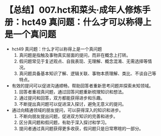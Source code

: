 # 【总结】007.hct和菜头·成年人修炼手册：hct49 真问题：什么才可以称得上是一个真问题

-   hct49 真问题：什么才可以称得上是一个真问题
    1.  真问题是指触及事物真实层面的提问，而非在概念上打转。
    2.  假问题常见于复述观点、自我表现、无理解、概念混淆、无需选择等情况。
    3.  真问题具备基本知识了解、逻辑关联、事物本质理解、类比、不谈自己等特点。
-   有效的提问可以促进沟通顺畅，帮助回答者重新思考问题并探索未知领域。
    1.  回答者重视真问题，通过回答问题重新梳理知识和想法。
    2.  通过提问和回答，双方都能获得进步和乐趣。
    3.  不断提出真问题可以促进深入探讨，避免无意义的提问。
-   通过向精通领域的朋友提问，可以获得深入的知识和进步。
    1.  不断向朋友提出问题，促进双方知识的完善和进步。
    2.  区分真问题和假问题，有助于深入探讨和学习。
    3.  提问者通过真问题获得更多收获，假问题只是日常寒暄的一部分。